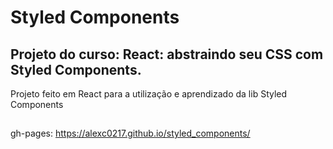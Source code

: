 # Styled Components

<h2>Projeto do curso: React: abstraindo seu CSS com Styled Components.</h2>

<p>Projeto feito em React para a utilização e aprendizado da lib Styled Components</p>

##

gh-pages: https://alexc0217.github.io/styled_components/
